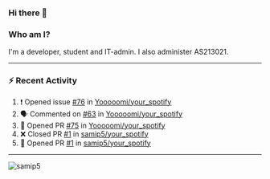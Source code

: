 ### Hi there 👋

### Who am I?
I'm a developer, student and IT-admin. I also administer AS213021.

---
### :zap: Recent Activity
<!--START_SECTION:activity-->
1. ❗️ Opened issue [#76](https://github.com/Yooooomi/your_spotify/issues/76) in [Yooooomi/your_spotify](https://github.com/Yooooomi/your_spotify)
2. 🗣 Commented on [#63](https://github.com/Yooooomi/your_spotify/issues/63) in [Yooooomi/your_spotify](https://github.com/Yooooomi/your_spotify)
3. 💪 Opened PR [#75](https://github.com/Yooooomi/your_spotify/pull/75) in [Yooooomi/your_spotify](https://github.com/Yooooomi/your_spotify)
4. ❌ Closed PR [#1](https://github.com/samip5/your_spotify/pull/1) in [samip5/your_spotify](https://github.com/samip5/your_spotify)
5. 💪 Opened PR [#1](https://github.com/samip5/your_spotify/pull/1) in [samip5/your_spotify](https://github.com/samip5/your_spotify)
<!--END_SECTION:activity-->
---

<img align="center" src="https://github-readme-stats.vercel.app/api?username=samip5&show_icons=true" alt="samip5" />
